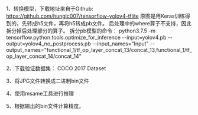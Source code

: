 1、转换模型，下载地址来自于Github:
https://github.com/hunglc007/tensorflow-yolov4-tflite
原图是用Keras训练得到的，先转成h5文件，再将h5转成pb文件。
后处理中的where算子不支持，因此拆分掉后处理部分的算子。
拆分pb模型的命令：
python3.7.5 -m tensorflow.python.tools.optimize_for_inference --input=yolov4.pb --output=yolov4_no_postprocess.pb --input_names="Input" --output_names="functional_1/tf_op_layer_concat_13/concat_13,functional_1/tf_op_layer_concat_14/concat_14"

2、下载验证数据集： COCO 2017 Dataset

3、将JPG文件转换成二进制bin文件

4、使用msame工具进行推理

5、根据输出的bin文件计算精度。